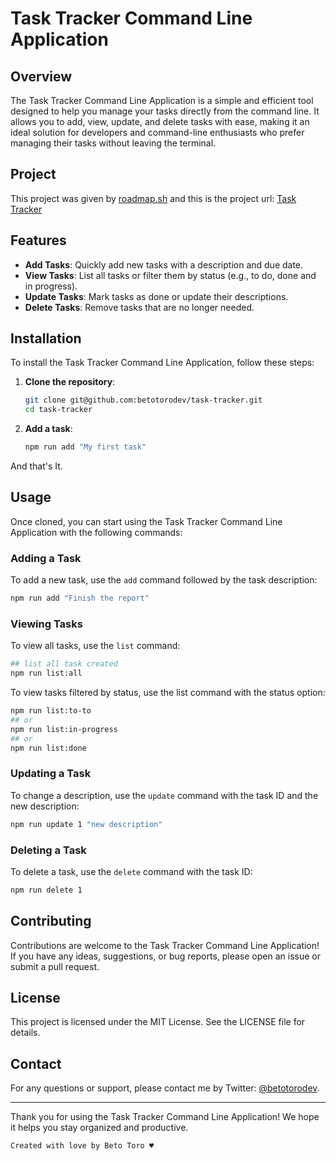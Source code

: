 # Task Tracker Command Line Application

## Overview
The Task Tracker Command Line Application is a simple and efficient tool designed to help you manage your tasks directly from the command line. It allows you to add, view, update, and delete tasks with ease, making it an ideal solution for developers and command-line enthusiasts who prefer managing their tasks without leaving the terminal.

## Project
This project was given by [roadmap.sh](https://roadmap.sh/) and this is the project url: [Task Tracker](https://roadmap.sh/projects/task-tracker)

## Features
- **Add Tasks**: Quickly add new tasks with a description and due date.
- **View Tasks**: List all tasks or filter them by status (e.g., to do, done and in progress).
- **Update Tasks**: Mark tasks as done or update their descriptions.
- **Delete Tasks**: Remove tasks that are no longer needed.

## Installation
To install the Task Tracker Command Line Application, follow these steps:

1. **Clone the repository**:
    ```sh
    git clone git@github.com:betotorodev/task-tracker.git
    cd task-tracker
    ```

2. **Add a task**:
    ```sh
    npm run add "My first task"
    ```

And that's It.

## Usage
Once cloned, you can start using the Task Tracker Command Line Application with the following commands:

### Adding a Task
To add a new task, use the `add` command followed by the task description:
```sh
npm run add "Finish the report"
```

### Viewing Tasks
To view all tasks, use the `list` command:

```sh
## list all task created
npm run list:all
```
To view tasks filtered by status, use the list command with the status option:
```sh
npm run list:to-to
## or
npm run list:in-progress
## or 
npm run list:done
```

### Updating a Task
To change a description, use the `update` command with the task ID and the new description:

```sh
npm run update 1 "new description"
```

### Deleting a Task
To delete a task, use the `delete` command with the task ID:

```sh
npm run delete 1 
```

## Contributing
Contributions are welcome to the Task Tracker Command Line Application! If you have any ideas, suggestions, or bug reports, please open an issue or submit a pull request.

## License
This project is licensed under the MIT License. See the LICENSE file for details.

## Contact
For any questions or support, please contact me by Twitter: [@betotorodev](https://twitter.com/betotorodev).

---
Thank you for using the Task Tracker Command Line Application! We hope it helps you stay organized and productive.

`Created with love by Beto Toro ♥️`